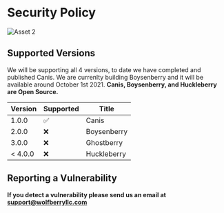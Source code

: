 # Security Policy

![Asset 2](https://user-images.githubusercontent.com/21232416/129588999-d72d2c88-e18c-4c18-be00-861e061106fd.png)

## Supported Versions

We will be supporting all 4 versions, to date we have completed and published Canis. We are currenlty building Boysenberry and it will be available around October 1st 2021. <b>Canis, Boysenberry, and Huckleberry are Open Source.<b>


| Version | Supported          | Title      | 
| ------- | ------------------ |------------|
| 1.0.0   | :white_check_mark: | Canis      |
| 2.0.0   | :x:                | Boysenberry|
| 3.0.0   | :x:                | Ghostberry |
| < 4.0.0 | :x:                | Huckleberry|

## Reporting a Vulnerability

If you detect a vulnerability please send us an email at support@wolfberryllc.com

